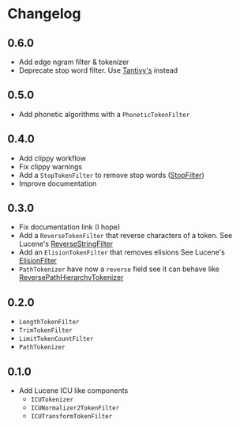 # Changelog

## 0.6.0

* Add edge ngram filter & tokenizer
* Deprecate stop word filter. Use [Tantivy's](https://docs.rs/tantivy/0.18.1/tantivy/tokenizer/struct.StopWordFilter.html) instead

## 0.5.0

* Add phonetic algorithms with a `PhoneticTokenFilter`

## 0.4.0

* Add clippy workflow
* Fix clippy warnings
* Add a `StopTokenFilter` to remove stop words ([StopFilter](https://lucene.apache.org/core/9_1_0/analysis/common/org/apache/lucene/analysis/core/StopFilter.html))
* Improve documentation

## 0.3.0

* Fix documentation link (I hope)
* Add a `ReverseTokenFilter` that reverse characters of a token. See
  Lucene's [ReverseStringFilter](https://lucene.apache.org/core/9_1_0/analysis/common/org/apache/lucene/analysis/reverse/ReverseStringFilter.html)
* Add an `ElisionTokenFilter` that removes elisions See
  Lucene's [ElisionFilter](https://lucene.apache.org/core/9_1_0/analysis/common/org/apache/lucene/analysis/util/ElisionFilter.html)
* `PathTokenizer` have now a `reverse` field see it can behave
  like [ReversePathHierarchyTokenizer](https://lucene.apache.org/core/9_1_0/analysis/common/org/apache/lucene/analysis/path/ReversePathHierarchyTokenizer.html)

## 0.2.0

* `LengthTokenFilter`
* `TrimTokenFilter`
* `LimitTokenCountFilter`
* `PathTokenizer`

## 0.1.0

* Add Lucene ICU like components
    * `ICUTokenizer`
    * `ICUNormalizer2TokenFilter`
    * `ICUTransformTokenFilter`